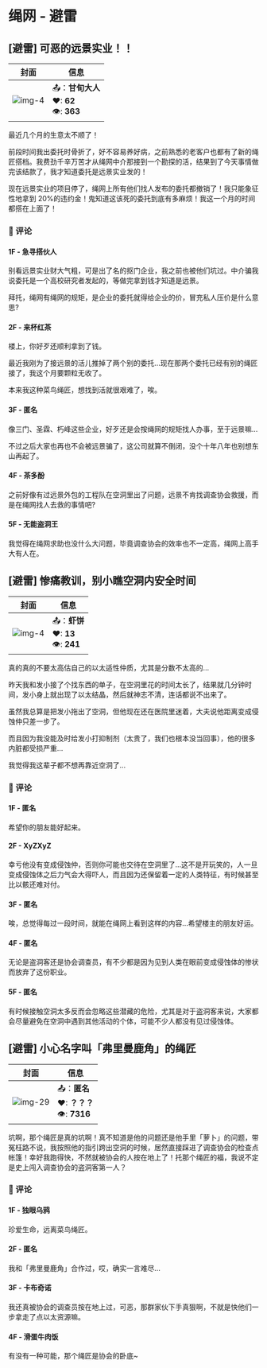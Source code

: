 # 绳网 - 避雷

<!--
📤：**UNKNOW**

❤: **0**

👁: **0**

<font color=#ffbb36>你</font>

### 💬评论
-->

## [避雷] 可恶的远景实业！！

| 封面                            | 信息                                        |
| ------------------------------- | ------------------------------------------- |
| ![img-4](/inter-knot-img/4.jpg) | 📤：**甘旬大人**<br>❤: **62**<br>👁: **363** |

最近几个月的生意太不顺了！

前段时间我出委托时骨折了，好不容易养好病，之前熟悉的老客户也都有了新的绳匠搭档。我费劲千辛万苦才从绳网中介那接到一个勘探的活，结果到了今天事情做完该结款了，我才知道委托是远景实业发的！

现在远景实业的项目停了，绳网上所有他们找人发布的委托都撤销了！我只能象征性地拿到 20%的违约金！鬼知道这该死的委托到底有多麻烦！我这一个月的时间都搭在上面了！

### 💬 评论

#### 1F - 急寻搭伙人

别看远景实业财大气粗，可是出了名的抠门企业，我之前也被他们坑过。中介骗我说委托是一个高校研究者发起的，等做完拿到钱才知道是远景。

拜托，绳网有绳网的规矩，是企业的委托就得给企业的价，冒充私人压价是什么意思?

#### 2F - 来杯红茶

楼上，你好歹还顺利拿到了钱。

最近我刚为了接远景的活儿推掉了两个别的委托…现在那两个委托已经有别的绳匠接了，我这个月要颗粒无收了。

本来我这种菜鸟绳匠，想找到活就很艰难了，唉。

#### 3F - 匿名

像三门、圣霖、朽峰这些企业，好歹还是会按绳网的规矩找人办事，至于远景嘛…

不过之后大家也再也不会被远景骗了，这公司就算不倒闭，没个十年八年也别想东山再起了。

#### 4F - 茶多酚

之前好像有过远景外包的工程队在空洞里出了问题，远景不肯找调查协会救援，而是在绳网找人去救的事情吧?

#### 5F - 无能盗洞王

我觉得在绳网求助也没什么大问题，毕竟调查协会的效率也不一定高，绳网上高手大有人在。

## [避雷] 惨痛教训，别小瞧空洞内安全时间

| 封面                            | 信息                                    |
| ------------------------------- | --------------------------------------- |
| ![img-4](/inter-knot-img/4.jpg) | 📤：**虾饼**<br>❤: **13**<br>👁: **241** |

真的真的不要太高估自己的以太适性仲质，尤其是分数不太高的…

昨天我和发小接了个找东西的单子，在空洞里花的时间太长了，结果就几分钟时间，发小身上就出现了以太结晶，然后就神志不清，连话都说不出来了。

虽然我总算是把发小拖出了空洞，但他现在还在医院里迷着，大夫说他距离变成侵蚀仲只差一步了。

而且因为我没能及时给发小打抑制剂（太贵了，我们也根本没当回事），他的很多内脏都受损严重…

我觉得我这辈子都不想再靠近空洞了…

### 💬 评论

#### 1F - 匿名

希望你的朋友能好起来。

#### 2F - XyZXyZ

幸亏他没有变成侵蚀仲，否则你可能也交待在空洞里了…这不是开玩笑的，人一旦变成侵蚀体之后力气会大得吓人，而且因为还保留着一定的人类特征，有时候甚至比以骸还难对付。

#### 3F - 匿名

唉，总觉得每过一段时间，就能在绳网上看到这样的内容…希望楼主的朋友好运。

#### 4F - 匿名

无论是盗洞客还是协会调查员，有不少都是因为见到人类在眼前变成侵蚀体的惨状而放弃了这份职业。

#### 5F - 匿名

有时候接触空洞太多反而会忽略这些潜藏的危险，尤其是对于盗洞客来说，大家都会尽量避免在空洞中遇到其他活动的个体，可能不少人都没有见过侵蚀体。

## [避雷] 小心名字叫「弗里曼鹿角」的绳匠

| 封面                              | 信息                                         |
| --------------------------------- | -------------------------------------------- |
| ![img-29](/inter-knot-img/29.jpg) | 📤：**匿名**<br>❤: **？？？**<br>👁: **7316** |

坑啊，那个绳匠是真的坑啊！真不知道是他的问题还是他手里「萝卜」的问题，带冤枉路不说，我按照他的指引跨出空洞的时候，居然直接踩进了调查协会的检查点帐篷！幸好我跑得快，不然就被协会的人按在地上了！托那个绳匠的福，我说不定是史上闯入调查协会的盗洞客第一人？

### 💬 评论

#### 1F - 独眼乌鸦

珍爱生命，远离菜鸟绳匠。

#### 2F - 匿名

我和「弗里曼鹿角」合作过，哎，确实一言难尽…

#### 3F - 卡布奇诺

我还真被协会的调查员按在地上过，可恶，那群家伙下手真狠啊，不就是快他们一步拿走了点以太资源嘛。

#### 4F - 滑蛋牛肉饭

有没有一种可能，那个绳匠是协会的卧底~
